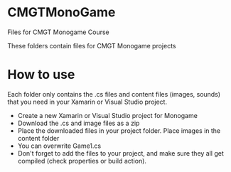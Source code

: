 # CMGTMonoGame
Files for CMGT Monogame Course

These folders contain files for CMGT Monogame projects

# How to use
Each folder only contains the .cs files and content files (images, sounds) that you need in your Xamarin or Visual Studio project.

- Create a new Xamarin or Visual Studio project for Monogame
- Download the .cs and image files as a zip
- Place the downloaded files in your project folder. Place images in the content folder
- You can overwrite Game1.cs
- Don't forget to add the files to your project, and make sure they all get compiled (check properties or build action).
